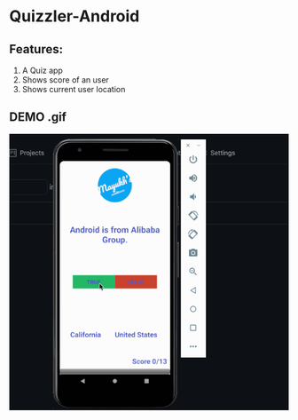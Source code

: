 # Quizzler-Android

## Features:
1. A Quiz app
2. Shows score of an user
3. Shows current user location

## DEMO .gif
![](demo.gif)
